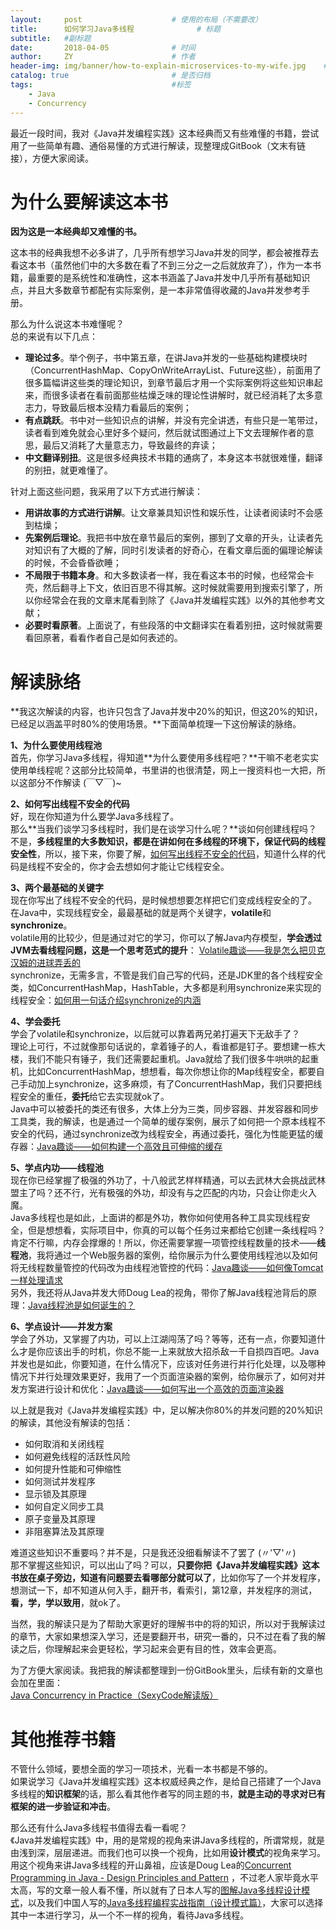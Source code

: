 ```yaml
---
layout:     post                    # 使用的布局（不需要改）
title:      如何学习Java多线程              # 标题 
subtitle:   #副标题
date:       2018-04-05              # 时间
author:     ZY                      # 作者
header-img: img/banner/how-to-explain-microservices-to-my-wife.jpg    #这篇文章标题背景图片
catalog: true                       # 是否归档
tags:                               #标签
    - Java
    - Concurrency 
---
```

最近一段时间，我对《Java并发编程实践》这本经典而又有些难懂的书籍，尝试用了一些简单有趣、通俗易懂的方式进行解读，现整理成GitBook（文末有链接），方便大家阅读。  

# 为什么要解读这本书
**因为这是一本经典却又难懂的书。**  

这本书的经典我想不必多讲了，几乎所有想学习Java并发的同学，都会被推荐去看这本书（虽然他们中的大多数在看了不到三分之一之后就放弃了），作为一本书籍，最重要的是系统性和准确性，这本书涵盖了Java并发中几乎所有基础知识点，并且大多数章节都配有实际案例，是一本非常值得收藏的Java并发参考手册。  

那么为什么说这本书难懂呢？  
总的来说有以下几点：  

- **理论过多**。举个例子，书中第五章，在讲Java并发的一些基础构建模块时（ConcurrentHashMap、CopyOnWriteArrayList、Future这些），前面用了很多篇幅讲这些类的理论知识，到章节最后才用一个实际案例将这些知识串起来，而很多读者在看前面那些枯燥乏味的理论性讲解时，就已经消耗了太多意志力，导致最后根本没精力看最后的案例；
- **有点跳跃**。书中对一些知识点的讲解，并没有完全讲透，有些只是一笔带过，读者看到难免就会心里好多个疑问，然后就试图通过上下文去理解作者的意思，最后又消耗了大量意志力，导致最终的弃读；
- **中文翻译别扭**。这是很多经典技术书籍的通病了，本身这本书就很难懂，翻译的别扭，就更难懂了。

针对上面这些问题，我采用了以下方式进行解读：

- **用讲故事的方式进行讲解**。让文章兼具知识性和娱乐性，让读者阅读时不会感到枯燥；
- **先案例后理论**。我把书中放在章节最后的案例，挪到了文章的开头，让读者先对知识有了大概的了解，同时引发读者的好奇心，在看文章后面的偏理论解读的时候，不会昏昏欲睡；
- **不局限于书籍本身**。和大多数读者一样，我在看这本书的时候，也经常会卡壳，然后翻寻上下文，依旧百思不得其解。这时候就需要用到搜索引擎了，所以你经常会在我的文章末尾看到除了《Java并发编程实践》以外的其他参考文献；
- **必要时看原著**。上面说了，有些段落的中文翻译实在看着别扭，这时候就需要看回原著，看看作者自己是如何表述的。

# 解读脉络
**我这次解读的内容，也许只包含了Java并发中20%的知识，但这20%的知识，已经足以涵盖平时80%的使用场景。**下面简单梳理一下这份解读的脉络。  

**1、为什么要使用线程池**  
首先，你学习Java多线程，得知道**为什么要使用多线程吧？**干嘛不老老实实使用单线程呢？这部分比较简单，书里讲的也很清楚，网上一搜资料也一大把，所以这部分不作解读 (￣▽￣)~  

**2、如何写出线程不安全的代码**  
好，现在你知道为什么要学Java多线程了。  
那么**当我们谈学习多线程时，我们是在谈学习什么呢？**谈如何创建线程吗？不是，**多线程里的大多数知识，都是在讲如何在多线程的环境下，保证代码的线程安全性**，所以，接下来，你要了解，[如何写出线程不安全的代码](http://bridgeforyou.cn/2017/12/31/How-to-Write-Un-Thread-Safe-Code/)，知道什么样的代码是线程不安全的，你才会去想如何才能让它线程安全。  

**3、两个最基础的关键字**  
现在你写出了线程不安全的代码，是时候想想要怎样把它们变成线程安全的了。  
在Java中，实现线程安全，最最基础的就是两个关键字，**volatile**和**synchronize**。  
volatile用的比较少，但是通过对它的学习，你可以了解Java内存模型，**学会透过JVM去看线程问题，这是一个思考范式的提升**： [Volatile趣谈——我是怎么把贝克汉姆的进球弄丢的](http://bridgeforyou.cn/2018/02/10/Funny-Volatile/)    
synchronize，无需多言，不管是我们自己写的代码，还是JDK里的各个线程安全类，如ConcurrentHashMap，HashTable，大多都是利用synchronize来实现的线程安全：[如何用一句话介绍synchronize的内涵](http://bridgeforyou.cn/2018/01/20/Java-Synchronize/)    

**4、学会委托**  
学会了volatile和synchronize，以后就可以靠着两兄弟打遍天下无敌手了？  
理论上可行，不过就像那句话说的，拿着锤子的人，看谁都是钉子。要想建一栋大楼，我们不能只有锤子，我们还需要起重机。Java就给了我们很多牛哄哄的起重机，比如ConcurrentHashMap，想想看，每次你想让你的Map线程安全，都要自己手动加上synchronize，这多麻烦，有了ConcurrentHashMap，我们只要把线程安全的重任，**委托**给它去实现就ok了。  
Java中可以被委托的类还有很多，大体上分为三类，同步容器、并发容器和同步工具类，我的解读，也是通过一个简单的缓存案例，展示了如何把一个原本线程不安全的代码，通过synchronize改为线程安全，再通过委托，强化为性能更猛的缓存器：[Java趣谈——如何构建一个高效且可伸缩的缓存](http://bridgeforyou.cn/2018/02/25/How-to-Build-an-Efficient-and-Scalable-Cache/)  

**5、学点内功——线程池**  
现在你已经掌握了极强的外功了，十八般武艺样样精通，可以去武林大会挑战武林盟主了吗？还不行，光有极强的外功，却没有与之匹配的内功，只会让你走火入魔。  
Java多线程也是如此，上面讲的都是外功，教你如何使用各种工具实现线程安全，但是想想看，实际项目中，你真的可以每个任务过来都给它创建一条线程吗？肯定不行嘛，内存会撑爆的！所以，你还需要掌握一项管控线程数量的技术——**线程池**，我将通过一个Web服务器的案例，给你展示为什么要使用线程池以及如何将无线程数量管控的代码改为由线程池管控的代码：[Java趣谈——如何像Tomcat一样处理请求](http://bridgeforyou.cn/2018/03/10/How-to-Handle-Request-Like-Tomcat/)  
另外，我还将从Java并发大师Doug Lea的视角，带你了解Java线程池背后的原理：[Java线程池是如何诞生的？](http://bridgeforyou.cn/2018/03/31/How-ThreadPoolExecutor-Works/)  

**6、学点设计——并发方案**  
学会了外功，又掌握了内功，可以上江湖闯荡了吗？等等，还有一点，你要知道什么才是你应该出手的时机，你总不能一上来就放大招杀敌一千自损四百吧。Java并发也是如此，你要知道，在什么情况下，应该对任务进行并行化处理，以及哪种情况下并行处理效果更好，我用了一个页面渲染器的案例，给你展示了，如何对并发方案进行设计和优化：[Java趣谈——如何写出一个高效的页面渲染器](http://bridgeforyou.cn/2018/03/24/How-to-Write-a-Effective-Html-Render/)  

以上就是我对《Java并发编程实践》中，足以解决你80%的并发问题的20%知识的解读，其他没有解读的包括：  

- 如何取消和关闭线程
- 如何避免线程的活跃性风险
- 如何提升性能和可伸缩性
- 如何测试并发程序
- 显示锁及其原理
- 如何自定义同步工具
- 原子变量及其原理
- 非阻塞算法及其原理

难道这些知识不重要吗？并不是，只是我还没细看解读不了罢了 (〃'▽'〃)  
那不掌握这些知识，可以出山了吗？可以，**只要你把《Java并发编程实践》这本书放在桌子旁边，知道有问题要去看哪部分就可以了**，比如你写了一个并发程序，想测试一下，却不知道从何入手，翻开书，看索引，第12章，并发程序的测试，**看，学，学以致用**，就ok了。  

当然，我的解读只是为了帮助大家更好的理解书中的将的知识，所以对于我解读过的章节，大家如果想深入学习，还是要翻开书，研究一番的，只不过在看了我的解读之后，你理解起来会更轻松，学习起来会更有目的性，效率会更高。  

为了方便大家阅读。我把我的解读都整理到一份GitBook里头，后续有新的文章也会加在里面：  
[Java Concurrency in Practice（SexyCode解读版）](https://hzy38324.gitbooks.io/java-concurrency-in-practice/content/)  


# 其他推荐书籍
不管什么领域，要想全面的学习一项技术，光看一本书都是不够的。  
如果说学习《Java并发编程实践》这本权威经典之作，是给自己搭建了一个Java多线程的**知识框架**的话，那么看其他作者写的同主题的书，**就是主动的寻求对已有框架的进一步验证和冲击**。  

那么还有什么Java多线程书值得去看一看呢？  
《Java并发编程实践》中，用的是常规的视角来讲Java多线程的，所谓常规，就是由浅到深，层层递进。而我们也可以换一个视角，比如用**设计模式**的视角来学习。用这个视角来讲Java多线程的开山鼻祖，应该是Doug Lea的[Concurrent Programming in Java -  Design Principles and Pattern](https://book.douban.com/subject/1440218/) ，不过老人家毕竟水平太高，写的文章一般人看不懂，所以就有了日本人写的[图解Java多线程设计模式](https://book.douban.com/subject/27116724/)，以及我们中国人写的[Java多线程编程实战指南（设计模式篇）](https://book.douban.com/subject/26642317/)，大家可以选择其中一本进行学习，从一个不一样的视角，看待Java多线程。  

